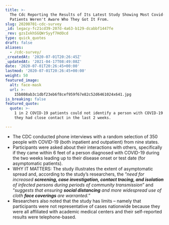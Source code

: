 ```yaml
---
title: >-
  The Cdc Reporting the Results of Its Latest Study Showing Most Covid-19
  Patients Weren't Aware Who They Got It From.
slug: 20200701-cdc-survey
_id: legacy-fc21cd39-207d-4a63-b129-dcabbf1447fe
_rev: gzsIxkhSGQWrSyyf7HdOcd
type: quick_quotes
draft: false
aliases:
  - /cdc-survey/
_createdAt: '2020-07-01T20:26:45Z'
_updatedAt: '2021-04-17T08:49:08Z'
date: '2020-07-01T20:26:45+00:00'
lastmod: '2020-07-01T20:26:45+00:00'
weight: 50
featured_image:
  alt: face-mask
  url: >-
    15b808ab3c1dbf23eb6f8cef959f67e82c52d6461024x641.jpg
is_breaking: false
featured_quote:
  quote: >-
    1 in 2 COVID-19 patients could not identify a person with COVID-19 with whom
    they had close contact in the last 2 weeks.

---
```

* The CDC conducted phone interviews with a random selection of 350 people with COVID-19 (both inpatient and outpatient) from nine states.
* Participants were asked about their interactions with others, specifically if they came within 6 feet of a person diagnosed with COVID-19 during the two weeks leading up to their disease onset or test date (for asymptomatic patients).
* WHY IT MATTERS: The study illustrates the extent of asymptomatic spread and, according to the study’s researchers, the “_need for increased **screening, case investigation, contact tracing, and isolation** of infected persons during periods of community transmission_” and “_suggests that ensuring **social distancing** and more widespread use of cloth **face coverings** are warranted.”_
* Researchers also noted that the study has limits – namely that participants were not representative of cases nationwide because they were all affiliated with academic medical centers and their self-reported results were telephone-based.